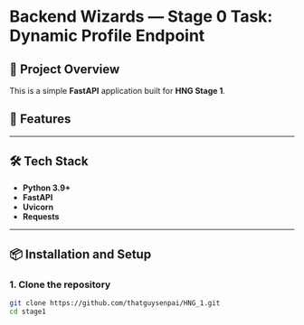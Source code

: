 # Backend Wizards — Stage 0 Task: Dynamic Profile Endpoint

## 🚀 Project Overview
This is a simple **FastAPI** application built for **HNG Stage 1**.  


## 🧩 Features

---

## 🛠️ Tech Stack
- **Python 3.9+**
- **FastAPI**
- **Uvicorn**
- **Requests**

---

## 📦 Installation and Setup

### 1. Clone the repository
```bash
git clone https://github.com/thatguysenpai/HNG_1.git
cd stage1